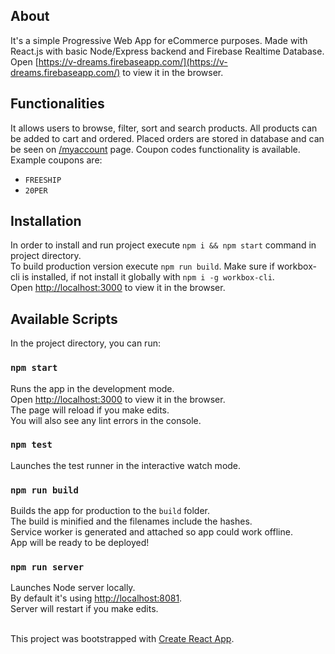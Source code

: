 ## About

It's a simple Progressive Web App for eCommerce purposes. Made with React.js with basic Node/Express backend and Firebase Realtime Database.<br>
Open [https://v-dreams.firebaseapp.com/](https://v-dreams.firebaseapp.com/) to view it in the browser.

## Functionalities

It allows users to browse, filter, sort and search products. All products can be added to cart and ordered. Placed orders are stored in database and can be seen on [/myaccount](https://v-dreams.firebaseapp.com/myaccount) page. Coupon codes functionality is available. Example coupons are:

* `FREESHIP`
* `20PER`

## Installation

In order to install and run project execute `npm i && npm start` command in project directory.<br>
To build production version execute `npm run build`. Make sure if workbox-cli is installed, if not install it globally with `npm i -g workbox-cli`.<br>
Open [http://localhost:3000](http://localhost:3000) to view it in the browser.

## Available Scripts

In the project directory, you can run:

### `npm start`

Runs the app in the development mode.<br>
Open [http://localhost:3000](http://localhost:3000) to view it in the browser.<br>
The page will reload if you make edits.<br>
You will also see any lint errors in the console.

### `npm test`

Launches the test runner in the interactive watch mode.

### `npm run build`

Builds the app for production to the `build` folder.<br>
The build is minified and the filenames include the hashes.<br>
Service worker is generated and attached so app could work offline.<br>
App will be ready to be deployed!

### `npm run server`

Launches Node server locally.<br>
By default it's using [http://localhost:8081](http://localhost:8081).<br>
Server will restart if you make edits.<br><br>

This project was bootstrapped with [Create React App](https://github.com/facebook/create-react-app).